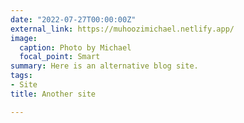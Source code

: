 ```yaml
---
date: "2022-07-27T00:00:00Z"
external_link: https://muhoozimichael.netlify.app/
image:
  caption: Photo by Michael
  focal_point: Smart
summary: Here is an alternative blog site.
tags:
- Site
title: Another site

---
```

